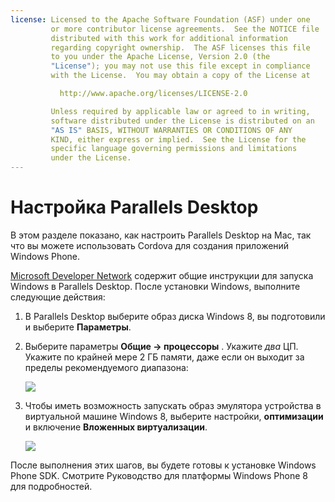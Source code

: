```yaml
---
license: Licensed to the Apache Software Foundation (ASF) under one
         or more contributor license agreements.  See the NOTICE file
         distributed with this work for additional information
         regarding copyright ownership.  The ASF licenses this file
         to you under the Apache License, Version 2.0 (the
         "License"); you may not use this file except in compliance
         with the License.  You may obtain a copy of the License at

           http://www.apache.org/licenses/LICENSE-2.0

         Unless required by applicable law or agreed to in writing,
         software distributed under the License is distributed on an
         "AS IS" BASIS, WITHOUT WARRANTIES OR CONDITIONS OF ANY
         KIND, either express or implied.  See the License for the
         specific language governing permissions and limitations
         under the License.
---
```


# Настройка Parallels Desktop

В этом разделе показано, как настроить Parallels Desktop на Mac, так что вы можете использовать Cordova для создания приложений Windows Phone.

[Microsoft Developer Network][1] содержит общие инструкции для запуска Windows в Parallels Desktop. После установки Windows, выполните следующие действия:

 [1]: http://msdn.microsoft.com/en-US/library/windows/apps/jj945424

1.  В Parallels Desktop выберите образ диска Windows 8, вы подготовили и выберите **Параметры**.

2.  Выберите параметры **Общие → процессоры** . Укажите *два* ЦП. Укажите по крайней мере 2 ГБ памяти, даже если он выходит за пределы рекомендуемого диапазона:
    
    ![][2]

3.  Чтобы иметь возможность запускать образ эмулятора устройства в виртуальной машине Windows 8, выберите настройки, **оптимизации** и включение **Вложенных виртуализации**.
    
    ![][3]

 [2]: img/guide/platforms/wp8/parallel_cpu_opts.png
 [3]: img/guide/platforms/wp8/parallel_optimize_opts.png

После выполнения этих шагов, вы будете готовы к установке Windows Phone SDK. Смотрите Руководство для платформы Windows Phone 8 для подробностей.